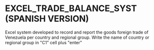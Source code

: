 # EXCEL_TRADE_BALANCE_SYST (SPANISH VERSION)
Excel system developed to record and report the goods foreign trade of Venezuela per country and regional group.
Write the name of country or regional group in "C1" cell plus "enter"
